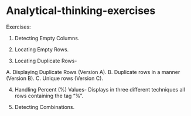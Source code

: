 # Analytical-thinking-exercises

Exercises:

1.	Detecting Empty Columns.

2.	Locating Empty Rows.

3.	Locating Duplicate Rows-

A. Displaying Duplicate Rows (Version A).
B. Duplicate rows in a manner (Version B).
C. Unique rows (Version C).

4.	Handling Percent (%) Values- 
Displays in three different techniques all rows containing the tag “%”.

5.	Detecting Combinations.
